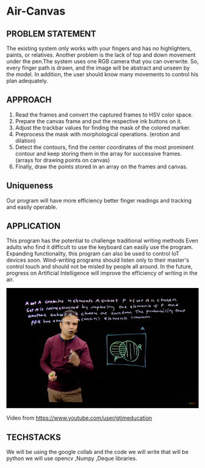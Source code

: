 # Air-Canvas

## PROBLEM STATEMENT

The existing system only works with your fingers and has no highlighters, paints, or relatives. Another problem is the lack of top and down movement under the pen.The system uses one RGB camera that you can overwrite. So, every finger path is drawn, and the image will be abstract and unseen by the model. In addition, the user should know many movements to control his plan adequately.

## APPROACH

1. Read the frames and convert the captured frames to HSV color space.
2. Prepare the canvas frame and put the respective ink buttons on it.
3. Adjust the trackbar values for finding the mask of the colored marker.
4. Preprocess the mask with morphological operations. (erotion and dilation)
5. Detect the contours, find the center coordinates of the most prominent contour and keep storing them in the
array for successive frames. (arrays for drawing points on canvas)
6. Finally, draw the points stored in an array on the frames and canvas.

## Uniqueness

Our program will have more efficiency better finger readings and tracking and easily operable.

## APPLICATION

This program has the potential to challenge traditional writing methods Even adults who find it difficult to use the keyboard can easily use the program. Expanding functionality, this program can also be used to control IoT devices soon.
Wind-writing programs should listen only to their master's control touch and should not be misled by people all around. In the future, progress on Artificial Intelligence will improve the efficiency of writing in the air.

[![Air-Canvas](Screenshot%202022-07-11%20at%209.25.23%20AM.png)](https://www.youtube.com/watch?v=4tcvcOqApNs)

Video from https://www.youtube.com/user/gtimeducation




## TECHSTACKS

We will be using the google collab and the code we will write that will be python we will 
use opencv ,Numpy ,Deque libraries.

